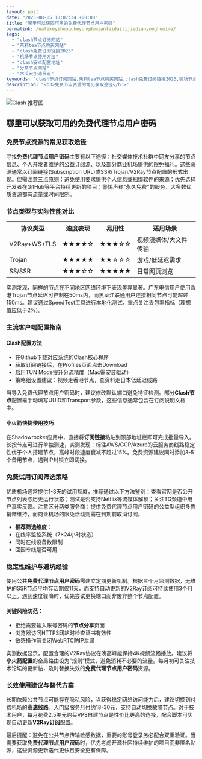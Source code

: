```yaml
---
layout: post
date: "2025-08-05 10:07:34 +08:00"
title: "哪里可以获取可用的免费代理节点用户密码"
permalink: /nalikeyihuoqukeyongdemianfeidailijiedianyonghumima/
tags:
  - "clash节点订阅网站"
  - "茉莉tea节点购买网站"
  - "clash免费订阅链接2025"
  - "机场节点使用方法"
  - "clash安卓配置地址"
  - "分享节点网站"
  - "木瓜云加速节点"
keywords: "clash节点订阅网站,茉莉tea节点购买网站,clash免费订阅链接2025,机场节点使用方法,clash安卓配置地址,分享节点网站,木瓜云加速节点"
description: "<h3>免费节点资源的常见获取途径</h3>"
---
```


![Clash 推荐图](https://clashjd.github.io/assets/img/付费机场订阅.png)

## 哪里可以获取可用的免费代理节点用户密码

<h3>免费节点资源的常见获取途径</h3>
<p>寻找<strong>免费代理节点用户密码</strong>主要有以下途径：社交媒体技术社群中网友分享的节点信息、个人开发者维护的公益订阅源、以及部分商业机场提供的限免福利。这些资源通常以订阅链接(Subscription URL)或SSR/Trojan/V2Ray节点配置的形式出现。但需注意三点原则：避免使用要求提供个人信息或捆绑软件的来源；优先选择开发者在GitHub等平台持续更新的项目；警惕声称"永久免费"的服务，大多数优质资源都有流量或时间限制。</p>
<h3>节点类型与实际性能对比</h3>
<table>
<tr>
<th>协议类型</th>
<th>速度表现</th>
<th>易用性</th>
<th>适用场景</th>
</tr>
<tr>
<td>V2Ray+WS+TLS</td>
<td>★★★★☆</td>
<td>★★★☆☆</td>
<td>视频流媒体/大文件传输</td>
</tr>
<tr>
<td>Trojan</td>
<td>★★★★★</td>
<td>★★☆☆☆</td>
<td>游戏/低延迟需求</td>
</tr>
<tr>
<td>SS/SSR</td>
<td>★★★☆☆</td>
<td>★★★★★</td>
<td>日常网页浏览</td>
</tr>
</table>
<p>实测发现，同样的节点在不同地区网络环境下表现差异显著。广东电信用户使用香港Trojan节点延迟可控制在50ms内，而黑龙江联通用户连接相同节点可能超过150ms。建议通过SpeedTest工具进行本地化测试，重点关注丢包率指标（理想值应低于2%）。</p>
<h3>主流客户端配置指南</h3>
<h4>Clash配置方法</h4>
<ul>
<li>在Github下载对应系统的Clash核心程序</li>
<li>获取订阅链接后，在Profiles页面点击Download</li>
<li>启用TUN Mode提升分流精度（Mac需安装驱动）</li>
<li>策略组设置建议：视频走香港节点，查资料走日本低延迟线路</li>
</ul>
<p>当导入免费代理节点用户密码时，建议修改默认端口避免特征检测。部分<strong>Clash节点</strong>配置需手动填写UUID和Transport参数，这些信息通常包含在订阅说明文档中。</p>
<h4>小火箭快捷使用技巧</h4>
<p>在Shadowrocket应用中，直接将<strong>订阅链接</strong>粘贴到顶部地址栏即可完成批量导入。长按节点可进行单独测速，实测发现：标注AWS/GCP/Azure的云服务商线路稳定性优于个人搭建节点，高峰时段速度衰减不超过15%。免费资源建议同时添加3-5个备用节点，遇到IP封锁立即切换。</p>
<h3>免费试用订阅筛选策略</h3>
<p>优质机场通常提供1-3天的试用额度，推荐通过以下方法鉴别：查看官网是否公开节点列表与历史运行状态；测试是否支持Netflix等流媒体解锁；关注TG频道中用户真实反馈。注意区分两类服务商：提供免费代理节点用户密码的公益型组织多靠捐赠维持，而商业机场的限免活动则需在到期前取消订阅。</p>
<ul>
<li><strong>推荐筛选维度</strong>：</li>
<li>在线率监控系统（7×24小时状态）</li>
<li>同时在线设备数限制</li>
<li>回国专线是否可用</li>
</ul>
<h3>稳定性维护与避坑经验</h3>
<p>使用公共<strong>免费代理节点用户密码</strong>需建立定期更新机制。根据三个月监测数据，无维护的SSR节点平均存活期仅11天，而支持自动更新的V2Ray订阅可持续使用3个月以上。遇到速度骤降时，优先尝试更换端口而非废弃整个节点配置。</p>
<h4>关键风险防范：</h4>
<ul>
<li>拒绝需要输入账号密码的<strong>节点分享</strong>页面</li>
<li>浏览器访问HTTPS网站时检查证书有效性</li>
<li>敏感操作前关闭WebRTC防IP泄漏</li>
</ul>
<p>实测数据显示，配置合理的V2Ray协议在晚高峰能保持4K视频流畅播放。建议将<strong>小火箭配置</strong>的全局路由设为”规则“模式，避免消耗不必要的流量。每月初可关注技术论坛的更新帖，及时替换失效的<strong>免费代理节点用户密码</strong>资源。</p>
<h3>长效使用建议与替代方案</h3>
<p>长期依赖公共节点可能存在隐私风险，当获得稳定网络访问能力后，建议切换到付费机场的<strong>高速线路</strong>。入门级服务月付约18-30元，支持自动切换故障节点。对于技术用户，每月花费2.5美元购买VPS自建节点是性价比更高的选择，配合脚本可实现自动更新<strong>V2Ray订阅</strong>配置。</p>
<p>最后提醒：避免在公共节点传输敏感数据，重要的账号登录务必配合双重验证。当需要获取<strong>免费代理节点用户密码</strong>时，优先考虑开源社区持续维护的项目而非匿名贴源，这些资源更新迭代更快且安全更有保障。</p>